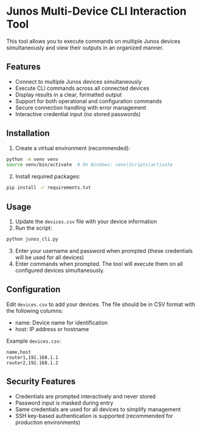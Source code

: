 # Junos Multi-Device CLI Interaction Tool

This tool allows you to execute commands on multiple Junos devices simultaneously and view their outputs in an organized manner.

## Features
- Connect to multiple Junos devices simultaneously
- Execute CLI commands across all connected devices
- Display results in a clear, formatted output
- Support for both operational and configuration commands
- Secure connection handling with error management
- Interactive credential input (no stored passwords)

## Installation

1. Create a virtual environment (recommended):
```bash
python -m venv venv
source venv/bin/activate  # On Windows: venv\Scripts\activate
```

2. Install required packages:
```bash
pip install -r requirements.txt
```

## Usage

1. Update the `devices.csv` file with your device information
2. Run the script:
```bash
python junos_cli.py
```

3. Enter your username and password when prompted (these credentials will be used for all devices)
4. Enter commands when prompted. The tool will execute them on all configured devices simultaneously.

## Configuration

Edit `devices.csv` to add your devices. The file should be in CSV format with the following columns:
- name: Device name for identification
- host: IP address or hostname

Example `devices.csv`:
```csv
name,host
router1,192.168.1.1
router2,192.168.1.2
```

## Security Features
- Credentials are prompted interactively and never stored
- Password input is masked during entry
- Same credentials are used for all devices to simplify management
- SSH key-based authentication is supported (recommended for production environments)
